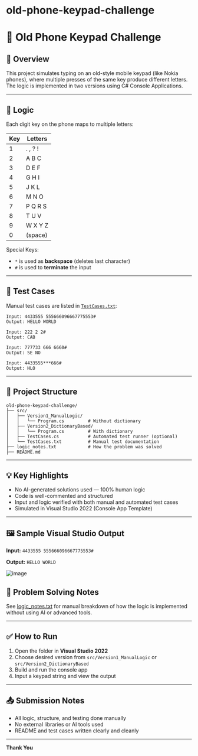 # old-phone-keypad-challenge
# 📱 Old Phone Keypad Challenge

## 🚀 Overview
This project simulates typing on an old-style mobile keypad (like Nokia phones), where multiple presses of the same key produce different letters. The logic is implemented in two versions using C# Console Applications.

---

## 🧠 Logic
Each digit key on the phone maps to multiple letters:

| Key | Letters   |
|-----|-----------|
| 1   | . , ? !   |
| 2   | A B C     |
| 3   | D E F     |
| 4   | G H I     |
| 5   | J K L     |
| 6   | M N O     |
| 7   | P Q R S   |
| 8   | T U V     |
| 9   | W X Y Z   |
| 0   | (space)   |

Special Keys:
- `*` is used as **backspace** (deletes last character)
- `#` is used to **terminate** the input

---

## 🧪 Test Cases
Manual test cases are listed in [`TestCases.txt`](./src/TestCases.txt):

```
Input: 4433555 555666096667775553#
Output: HELLO WORLD

Input: 222 2 2#
Output: CAB

Input: 777733 666 6660#
Output: SE NO

Input: 4433555***666#
Output: HLO
```

---

## 🧰 Project Structure
```
old-phone-keypad-challenge/
├── src/
│   ├── Version1_ManualLogic/
│   │   └── Program.cs         # Without dictionary
│   ├── Version2_DictionaryBased/
│   │   └── Program.cs         # With dictionary
│   ├── TestCases.cs           # Automated test runner (optional)
│   └── TestCases.txt          # Manual test documentation
├── logic_notes.txt            # How the problem was solved
├── README.md
```

---

## 💡 Key Highlights
- No AI-generated solutions used — 100% human logic
- Code is well-commented and structured
- Input and logic verified with both manual and automated test cases
- Simulated in Visual Studio 2022 (Console App Template)

---

## 🖼️ Sample Visual Studio Output

**Input:** `4433555 555666096667775553#`

**Output:** `HELLO WORLD`

![image](https://github.com/user-attachments/assets/866e0652-fb4e-4c4e-8025-fb12f0b10d49)


## 🧠 Problem Solving Notes
See [logic_notes.txt](./logic_notes.txt) for manual breakdown of how the logic is implemented without using AI or advanced tools.

---

## ✅ How to Run

1. Open the folder in **Visual Studio 2022**
2. Choose desired version from `src/Version1_ManualLogic` or `src/Version2_DictionaryBased`
3. Build and run the console app
4. Input a keypad string and view the output

---

## 📤 Submission Notes
- All logic, structure, and testing done manually
- No external libraries or AI tools used
- README and test cases written clearly and cleanly

---

**Thank You**


